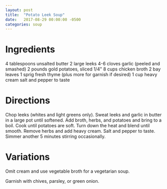 ```yaml
---
layout: post
title:  "Potato Leek Soup"
date:   2017-08-29 00:00:00 -0500
categories: soup
---
```


Ingredients
===

4 tablespoons unsalted butter
2 large leeks
4-6 cloves garlic (peeled and smashed)
2 pounds gold potatoes, sliced 1/4"
8 cups chicken broth
2 bay leaves
1 sprig fresh thyme (plus more for garnish if desired)
1 cup heavy cream
salt and pepper to taste

Directions
===

Chop leeks (whites and light greens only). Sweat leeks and garlic in butter in a large pot until softened. Add broth, herbs, and potatoes and bring to a boil. Cook until potatoes are soft. Turn down the heat and blend until smooth. Remove herbs and add heavy cream. Salt and pepper to taste. Simmer another 5 minutes stirring occasionally.

Variations
===

Omit cream and use vegetable broth for a vegetarian soup.

Garnish with chives, parsley, or green onion.